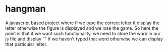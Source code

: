 # hangman
A javascript based project where if we type the correct letter it display the letter otherwise the figure is displayed and we lose the game. So here the point is that if we want such functionality, we need to store the word in our js file and display "" if we haven't typed that word otherwise we can display that particular letter. 
